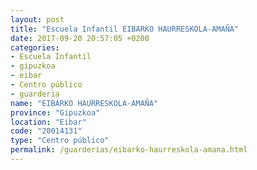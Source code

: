 ```yaml
---
layout: post
title: "Escuela Infantil EIBARKO HAURRESKOLA-AMAÑA"
date: 2017-09-20 20:57:05 +0200
categories:
- Escuela Infantil
- gipuzkoa
- eibar
- Centro público
- guarderia
name: "EIBARKO HAURRESKOLA-AMAÑA"
province: "Gipuzkoa"
location: "Eibar"
code: "20014131"
type: "Centro público"
permalink: /guarderias/eibarko-haurreskola-amana.html
---
```

